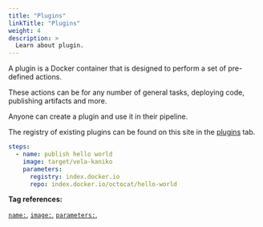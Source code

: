 ```yaml
---
title: "Plugins"
linkTitle: "Plugins"
weight: 4
description: >
  Learn about plugin.
---
```


A plugin is a Docker container that is designed to perform a set of pre-defined actions.

These actions can be for any number of general tasks, deploying code, publishing artifacts and more.

Anyone can create a plugin and use it in their pipeline. 

The registry of existing plugins can be found on this site in the [plugins](https://go-vela.github.io/docs/plugins/) tab.

<!-- section break -->

```yaml
steps:
  - name: publish hello world
    image: target/vela-kaniko
    parameters:
      registry: index.docker.io
      repo: index.docker.io/octocat/hello-world
```

<!-- section break -->

**Tag references:**

[`name:`](/docs/reference/yaml/steps/#the-name-tag), [`image:`](/docs/reference/yaml/steps/#the-image-tag), [`parameters:`](/docs/reference/yaml/steps/#the-parameters-tag), 